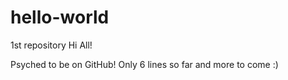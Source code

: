 # hello-world
1st repository
Hi All!

Psyched to be on GitHub!
Only 6 lines so far and more to come :)
